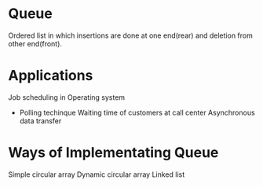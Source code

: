 # Queue

 Ordered list in which insertions are done at one end(rear) and deletion from other end(front).


# Applications

 Job scheduling in Operating system
   - Polling techinque
 Waiting time of customers at call center
 Asynchronous data transfer

# Ways of Implementating Queue
 Simple circular array
 Dynamic circular array
 Linked list
